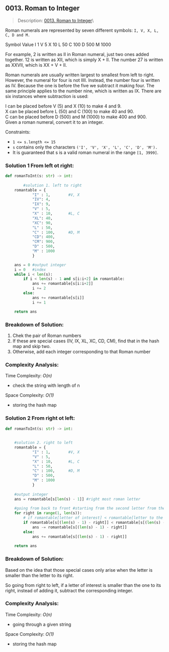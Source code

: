 ## 0013. Roman to Integer

>Description: [0013. Roman to Integer](https://leetcode.com/problems/roman-to-integer/description/)\

Roman numerals are represented by seven different symbols: `I, V, X, L, C, D and M.`

Symbol       Value
I             1
V             5
X             10
L             50
C             100
D             500
M             1000

For example, 2 is written as II in Roman numeral, just two ones added together. 12 is written as XII, which is simply X + II. The number 27 is written as XXVII, which is XX + V + II.

Roman numerals are usually written largest to smallest from left to right. However, the numeral for four is not IIII. Instead, the number four is written as IV. Because the one is before the five we subtract it making four. The same principle applies to the number nine, which is written as IX. There are six instances where subtraction is used:

I can be placed before V (5) and X (10) to make 4 and 9. \
X can be placed before L (50) and C (100) to make 40 and 90. \
C can be placed before D (500) and M (1000) to make 400 and 900.\
Given a roman numeral, convert it to an integer.

Constraints:

- <code>1 <= s.length <= 15</code> 
- `s` contains only the characters `('I', 'V', 'X', 'L', 'C', 'D', 'M').`
- It is guaranteed that s is a valid roman numeral in the range `[1, 3999]`.

### Solution 1  From left ot right: 

```python
def romanToInt(s: str) -> int:
        
        #solution 1. left to right
    romantable = {
            "I" : 1,        #V, X
            "IV": 4,
            "IX": 9,
            "V" : 5,
            "X" : 10,       #L, C
            "XL": 40,
            "XC": 90,
            "L" : 50,
            "C" : 100,      #D, M
            "CD": 400,
            "CM": 900,
            "D" : 500,
            "M" : 1000
            }

    ans = 0 #output integer
    i = 0   #index
    while i < len(s):
        if i < len(s) - 1 and s[i:i+2] in romantable:
            ans += romantable[s[i:i+2]]
            i += 2
        else:
            ans += romantable[s[i]]
            i += 1

    return ans
```
### Breakdown of Solution:

1. Chek the pair of Roman numbers
2. If these are special cases (IV, IX, XL, XC, CD, CM), find that in the hash map and skip two.
3. Otherwise, add each integer corresponding to that Roman number 

### Complexity Analysis:

Time Complexity: *O(n)*

- check the string with length of n

Space Complexity: *O(1)*

- storing the hash map



### Solution 2  From right ot left: 

```python
def romanToInt(s: str) -> int:
        
        
    #solution 2. right to left
    romantable = {
            "I" : 1,        #V, X
            "V" : 5,
            "X" : 10,       #L, C
            "L" : 50,
            "C" : 100,      #D, M
            "D" : 500,
            "M" : 1000
            }
    
    #output integer
    ans = romantable[s[len(s) - 1]] #right most roman letter
    
    #going from back to front #starting from the second letter from the right
    for right in range(1, len(s)):
        # if romantable[letter of interest] < romantable[letter to the right]
        if romantable[s[(len(s) - 1) - right]] < romantable[s[(len(s) - 1) - right + 1]]:
            ans -= romantable[s[(len(s) - 1) - right]]
        else:
            ans += romantable[s[(len(s) - 1) - right]]
    
    return ans
```
### Breakdown of Solution:

Based on the idea that those special cases only arise when the letter is smaller than the letter to its right.

So going from right to left, if a letter of interest is smaller than the one to its right, instead of adding it, subtract the corresponding integer.


### Complexity Analysis:

Time Complexity: *O(n)*

- going through a given string

Space Complexity: *O(1)*

- storing the hash map